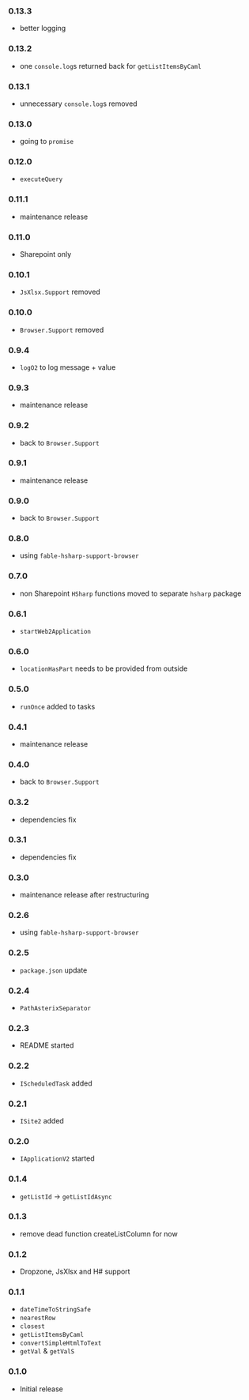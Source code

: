 ### 0.13.3
* better logging
### 0.13.2
* one `console.log`s returned back for `getListItemsByCaml`
### 0.13.1
* unnecessary `console.log`s removed
### 0.13.0
* going to `promise`
### 0.12.0
* `executeQuery`
### 0.11.1
* maintenance release
### 0.11.0
* Sharepoint only
### 0.10.1
* `JsXlsx.Support` removed
### 0.10.0
* `Browser.Support` removed
### 0.9.4
* `logO2` to log message + value
### 0.9.3
* maintenance release
### 0.9.2
* back to `Browser.Support`
### 0.9.1
* maintenance release
### 0.9.0
* back to `Browser.Support`
### 0.8.0
* using `fable-hsharp-support-browser`
### 0.7.0
* non Sharepoint `HSharp` functions moved to separate `hsharp` package
### 0.6.1
* `startWeb2Application`
### 0.6.0
* `locationHasPart` needs to be provided from outside

### 0.5.0
* `runOnce` added to tasks

### 0.4.1
* maintenance release

### 0.4.0
* back to `Browser.Support`

### 0.3.2
* dependencies fix

### 0.3.1
* dependencies fix

### 0.3.0
* maintenance release after restructuring

### 0.2.6
* using `fable-hsharp-support-browser`

### 0.2.5
* `package.json` update

### 0.2.4
* `PathAsterixSeparator`

### 0.2.3
* README started

### 0.2.2
* `IScheduledTask` added

### 0.2.1
* `ISite2` added

### 0.2.0
* `IApplicationV2` started

### 0.1.4
* `getListId` -> `getListIdAsync`

### 0.1.3
* remove dead function createListColumn for now

### 0.1.2
* Dropzone, JsXlsx and H# support

### 0.1.1
* `dateTimeToStringSafe`
* `nearestRow`
* `closest`
* `getListItemsByCaml`
* `convertSimpleHtmlToText`
* `getVal` & `getValS`

### 0.1.0
* Initial release
